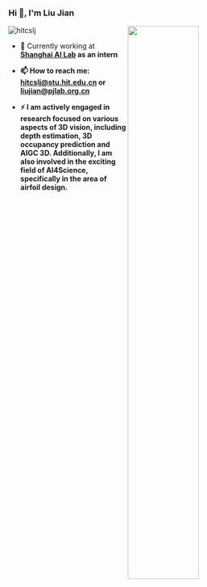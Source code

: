 ### Hi 👋, I'm Liu Jian
<img src="https://komarev.com/ghpvc/?username=hitcslj&label=Profile%20views&color=0e75b6&style=flat" alt="hitcslj" />
<img align="right" width="53%" src="https://github-readme-stats.vercel.app/api?username=hitcslj&show_icons=true">

- 💼 Currently working at <a href="https://www.shlab.org.cn/"><strong>Shanghai AI Lab</a> as an intern

- 📫 How to reach me: **hitcslj@stu.hit.edu.cn or liujian@pjlab.org.cn** 

- ⚡ I am actively engaged in research focused on various aspects of 3D vision, including depth estimation, 3D occupancy prediction and AIGC 3D. Additionally, I am also involved in the exciting field of AI4Science, specifically in the area of airfoil design.
